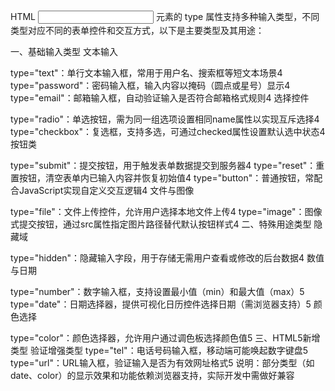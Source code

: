 HTML <input> 元素的 type 属性支持多种输入类型，不同类型对应不同的表单控件和交互方式，以下是主要类型及其用途：

一、基础输入类型
‌文本输入‌

type="text"：单行文本输入框，常用于用户名、搜索框等短文本场景4
type="password"：密码输入框，输入内容以掩码（圆点或星号）显示4
type="email"：邮箱输入框，自动验证输入是否符合邮箱格式规则4
‌选择控件‌

type="radio"：单选按钮，需为同一组选项设置相同name属性以实现互斥选择4
type="checkbox"：复选框，支持多选，可通过checked属性设置默认选中状态4
‌按钮类‌

type="submit"：提交按钮，用于触发表单数据提交到服务器4
type="reset"：重置按钮，清空表单内已输入内容并恢复初始值4
type="button"：普通按钮，常配合JavaScript实现自定义交互逻辑4
‌文件与图像‌

type="file"：文件上传控件，允许用户选择本地文件上传4
type="image"：图像式提交按钮，通过src属性指定图片路径替代默认按钮样式4
二、特殊用途类型
‌隐藏域‌

type="hidden"：隐藏输入字段，用于存储无需用户查看或修改的后台数据4
‌数值与日期‌

type="number"：数字输入框，支持设置最小值（min）和最大值（max）5
type="date"：日期选择器，提供可视化日历控件选择日期（需浏览器支持）5
‌颜色选择‌

type="color"：颜色选择器，允许用户通过调色板选择颜色值5
三、HTML5新增类型
‌验证增强类型‌
type="tel"：电话号码输入框，移动端可能唤起数字键盘5
type="url"：URL输入框，验证输入是否为有效网址格式5
‌说明‌：部分类型（如date、color）的显示效果和功能依赖浏览器支持，实际开发中需做好兼容